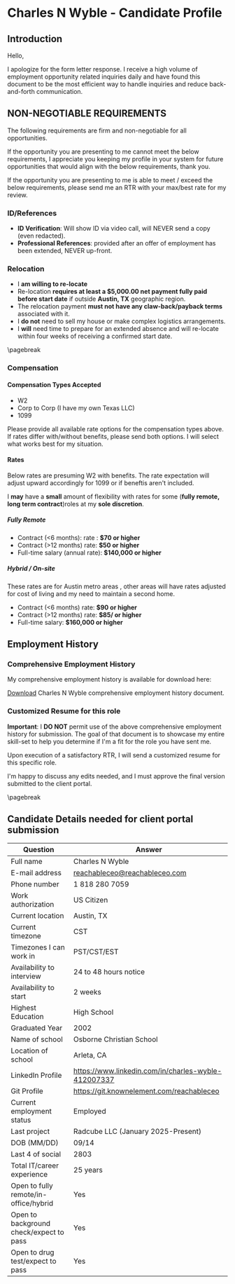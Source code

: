# Charles N Wyble - Candidate Profile

## Introduction

Hello,

I apologize for the form letter response. I receive a high volume of employment opportunity related inquiries daily and have found this document to be the most efficient way to handle inquiries and reduce back-and-forth communication.

## NON-NEGOTIABLE REQUIREMENTS

The following requirements are firm and non-negotiable for all opportunities.

If the opportunity you are presenting to me cannot meet the below requirements, I appreciate you keeping my profile in your system for future opportunities that would align with the below requirements, thank you.

If the opportunity you are presenting to me is able to meet / exceed the below requirements, please send me an RTR with your max/best rate for my review.

### ID/References

- **ID Verification**: Will show ID via video call, will NEVER send a copy (even redacted).
- **Professional References**: provided after an offer of employment has been extended, NEVER up-front.

### Relocation

- I **am willing to re-locate**
- Re-location **requires at least a $5,000.00 net payment fully paid before start date** if outside **Austin, TX** geographic region.
- The relocation payment **must not have any claw-back/payback terms** associated with it.
- I **do not** need to sell my house or make complex logistics arrangements.
- I **will** need time to prepare for an extended absence and will re-locate within four weeks of receiving a confirmed start date.

\pagebreak

### Compensation

#### Compensation Types Accepted

- W2
- Corp to Corp (I have my own Texas LLC)
- 1099

Please provide all available rate options for the compensation types above. If rates differ with/without benefits, please send both options. I will select what works best for my situation.

#### Rates

Below rates are presuming W2 with benefits. The rate expectation will adjust upward accordingly for 1099 or if beneftis aren't included.

I **may** have a **small** amount of flexibility with rates for some (**fully remote, long term contract**)roles at my **sole discretion**.

##### Fully Remote

- Contract (<6 months): rate : **$70 or higher**
- Contract (>12 months) rate: **$50 or higher**
- Full-time salary (annual rate): **$140,000 or higher**

##### Hybrid / On-site

These rates are for Austin metro areas , other areas will have rates adjusted for cost of living and my need to maintain a second home.

- Contract (<6 months) rate: **$90 or higher**
- Contract (>12 months) rate: **$85/ or higher**
- Full-time salary: **$160,000 or higher**

## Employment History

### Comprehensive Employment History

My comprehensive employment history is available for download here:

[Download](https://profile-fte.reachableceo.com/CharlesNWyble-ComprehensiveEmploymentHistory.pdf) Charles N Wyble comprehensive employment history document.

### Customized Resume for this role

**Important**: I **DO NOT** permit use of the above comprehensive employment history for submission. The goal of that document is to showcase my entire skill-set to help you determine if I'm a fit for the role you have sent me.

Upon execution of a satisfactory RTR, I will send a customized resume for this specific role.

I'm happy to discuss any edits needed, and I must approve the final version submitted to the client portal.

\pagebreak

## Candidate Details needed for client portal submission

| Question | Answer |
| -------- | ------ |
| Full name | Charles N Wyble |
| E-mail address | <reachableceo@reachableceo.com> |
| Phone number | 1 818 280 7059 |
| Work authorization | US Citizen |
| Current location | Austin, TX |
| Current timezone | CST |
| Timezones I can work in | PST/CST/EST |
| Availability to interview | 24 to 48 hours notice |
| Availability to start | 2 weeks |
| Highest Education | High School |
| Graduated Year | 2002 |
| Name of school | Osborne Christian School |
| Location of school | Arleta, CA |
| LinkedIn Profile | <https://www.linkedin.com/in/charles-wyble-412007337> |
| Git Profile | <https://git.knownelement.com/reachableceo> |
| Current employment status | Employed |
| Last project | Radcube LLC (January 2025-Present) |
| DOB (MM/DD) | 09/14 |
| Last 4 of social | 2803 |
| Total IT/career experience | 25 years |
| Open to fully remote/in-office/hybrid | Yes |
| Open to background check/expect to pass | Yes |
| Open to drug test/expect to pass | Yes |
